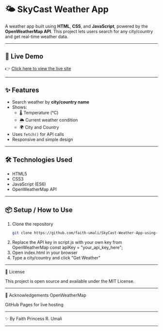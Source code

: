 # 🌤️ SkyCast Weather App
A weather app built using **HTML**, **CSS**, and **JavaScript**, powered by the **OpenWeatherMap API**. This project lets users search for any city/country and get real-time weather data.

---

## 🔗 Live Demo
👉 [Click here to view the live site](https://faith-umali.github.io/SkyCast-Weather-App-using-HTML-CSS-JavaScript-/)

---

## ✨ Features
- Search weather by **city/country name**
- Shows:
  - 🌡️ Temperature (°C)
  - 🌦️ Current weather condition
  - 🌍 City and Country
- Uses `fetch()` for API calls
- Responsive and simple design

---

## 🛠️ Technologies Used
- HTML5  
- CSS3  
- JavaScript (ES6)  
- OpenWeatherMap API  

---

## 📦 Setup / How to Use
1. Clone the repository  
   ```bash
   git clone https://github.com/faith-umali/SkyCast-Weather-App-using-HTML-CSS-JavaScript-.git
2. Replace the API key in script.js with your own key from OpenWeatherMap
const apiKey = "your_api_key_here";
3. Open index.html in your browser
4. Type a city/country and click "Get Weather"

---

📄 License

This project is open source and available under the MIT License.

---

💖 Acknowledgements
OpenWeatherMap

GitHub Pages for live hosting

---

✨ By
Faith Princess R. Umali

---

